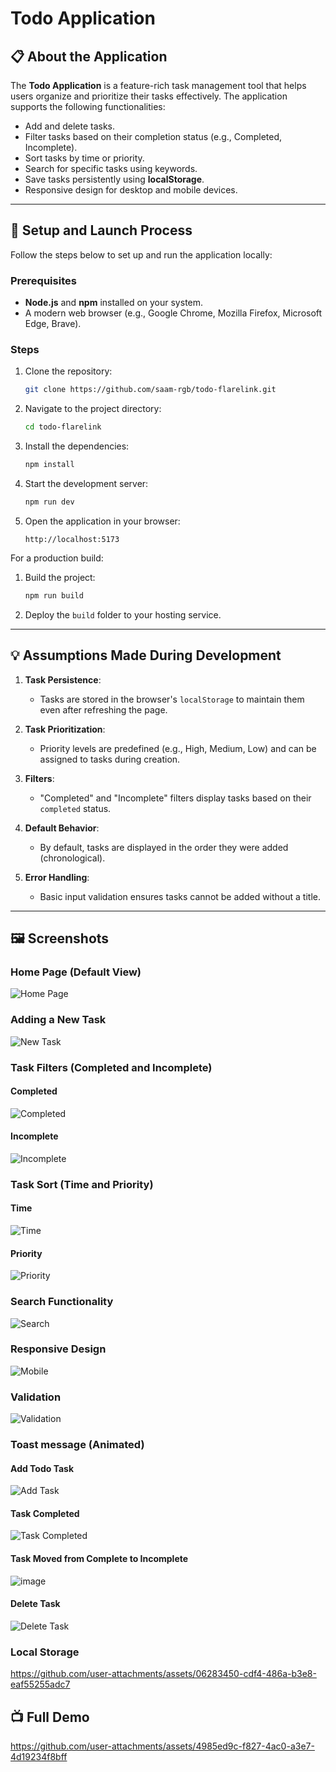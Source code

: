 # Todo Application

## 📋 About the Application

The **Todo Application** is a feature-rich task management tool that helps users organize and prioritize their tasks effectively. The application supports the following functionalities:

- Add and delete tasks.
- Filter tasks based on their completion status (e.g., Completed, Incomplete).
- Sort tasks by time or priority.
- Search for specific tasks using keywords.
- Save tasks persistently using **localStorage**.
- Responsive design for desktop and mobile devices.

---

## 🚀 Setup and Launch Process

Follow the steps below to set up and run the application locally:

### Prerequisites
- **Node.js** and **npm** installed on your system.
- A modern web browser (e.g., Google Chrome, Mozilla Firefox, Microsoft Edge, Brave).

### Steps
1. Clone the repository:
   ```bash
   git clone https://github.com/saam-rgb/todo-flarelink.git
   ```
2. Navigate to the project directory:
   ```bash
   cd todo-flarelink
   ```
3. Install the dependencies:
   ```bash
   npm install
   ```
4. Start the development server:
   ```bash
   npm run dev
   ```
5. Open the application in your browser:
   ```
   http://localhost:5173
   ```

For a production build:
1. Build the project:
   ```bash
   npm run build
   ```
2. Deploy the `build` folder to your hosting service.

---

## 💡 Assumptions Made During Development

1. **Task Persistence**:
   - Tasks are stored in the browser's `localStorage` to maintain them even after refreshing the page.

2. **Task Prioritization**:
   - Priority levels are predefined (e.g., High, Medium, Low) and can be assigned to tasks during creation.

3. **Filters**:
   - "Completed" and "Incomplete" filters display tasks based on their `completed` status.
  
4. **Default Behavior**:
   - By default, tasks are displayed in the order they were added (chronological).

5. **Error Handling**:
   - Basic input validation ensures tasks cannot be added without a title.

---

## 🖼️ Screenshots

### Home Page (Default View)
![Home Page](https://github.com/user-attachments/assets/f0ee34fd-61ba-4fee-a50b-984f3dcb97b5)

### Adding a New Task
![New Task](https://github.com/user-attachments/assets/e2d283f8-4d98-4cac-848d-5d09098e6770)

### Task Filters (Completed and Incomplete)
#### Completed
![Completed](https://github.com/user-attachments/assets/7543ca1a-d560-4f9f-b40b-525cb8bbc77a)
#### Incomplete
![Incomplete](https://github.com/user-attachments/assets/7a715d47-8a11-4fd4-8154-ec8008681d5e)

### Task Sort (Time and Priority)
#### Time
![Time](https://github.com/user-attachments/assets/9ab2b73b-55ed-44b7-b456-31b2b7de921c)
#### Priority
![Priority](https://github.com/user-attachments/assets/022d5a29-7bb0-4e8b-8749-5379c189a5b7)


### Search Functionality
![Search](https://github.com/user-attachments/assets/ea4658dd-a317-46e5-91c9-d5732237025c)


### Responsive Design
![Mobile](https://github.com/user-attachments/assets/18f5f932-52a3-47a0-a5f4-22c203083257)

### Validation
![Validation](https://github.com/user-attachments/assets/6205ff14-97b4-47ab-b644-384f1988a499)

### Toast message (Animated)
#### Add Todo Task
![Add Task](https://github.com/user-attachments/assets/1c0b77e0-d10d-454b-8dbc-30c13e330d33)

#### Task Completed
![Task Completed](https://github.com/user-attachments/assets/2dc7b3a9-b4ee-4d2b-957e-b7ff4ce04175)

#### Task Moved from Complete to Incomplete
![image](https://github.com/user-attachments/assets/4b34a6c4-cc27-48f8-9693-46e387c73049)

#### Delete Task
![Delete Task](https://github.com/user-attachments/assets/69c76b9a-4fa4-412b-99ef-124791a378cd)

### Local Storage
https://github.com/user-attachments/assets/06283450-cdf4-486a-b3e8-eaf55255adc7

## 📺 Full Demo
https://github.com/user-attachments/assets/4985ed9c-f827-4ac0-a3e7-4d19234f8bff





